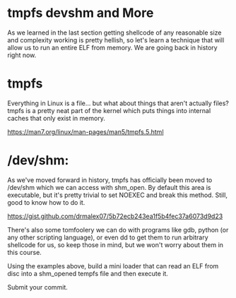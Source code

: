 # tmpfs devshm and More
As we learned in the last section getting shellcode of any reasonable size and complexity working is pretty hellish, so let's learn a technique that will allow us to run an entire ELF from memory.  We are going back in history right now.

# tmpfs 

Everything in Linux is a file... but what about things that aren't actually files? tmpfs is a pretty neat part of the kernel which puts things into internal caches that only exist in memory.

<https://man7.org/linux/man-pages/man5/tmpfs.5.html>

# /dev/shm:

As we've moved forward in history, tmpfs has officially been moved to /dev/shm which we can access with shm_open. By default this area is executable, but it's pretty trivial to set NOEXEC and break this method. Still, good to know how to do it.

<https://gist.github.com/drmalex07/5b72ecb243ea1f5b4fec37a6073d9d23>

There's also some tomfoolery we can do with programs like gdb, python (or any other scripting language), or even dd to get them to run arbitrary shellcode for us, so keep those in mind, but we won't worry about them in this course.

Using the examples above, build a mini loader that can read an ELF from disc into a shm_opened tempfs file and then execute it.

Submit your commit.


